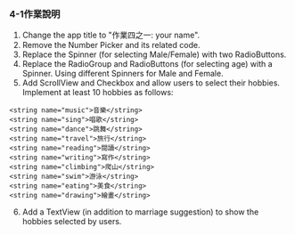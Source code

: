 ### 4-1作業說明
1. Change the app title to "作業四之一: your name".
2. Remove the Number Picker and its related code.
3. Replace the Spinner (for selecting Male/Female) with two RadioButtons.
4. Replace the RadioGroup and RadioButtons (for selecting age) with a Spinner. Using different Spinners for Male and Female.
5. Add ScrollView and Checkbox and allow users to select their hobbies. Implement at least 10 hobbies as follows:  
```
<string name="music">音樂</string>
<string name="sing">唱歌</string>
<string name="dance">跳舞</string>
<string name="travel">旅行</string>
<string name="reading">閱讀</string>
<string name="writing">寫作</string>
<string name="climbing">爬山</string>
<string name="swim">游泳</string>
<string name="eating">美食</string>
<string name="drawing">繪畫</string>
```
6. Add a TextView (in addition to marriage suggestion) to show the hobbies selected by users.
